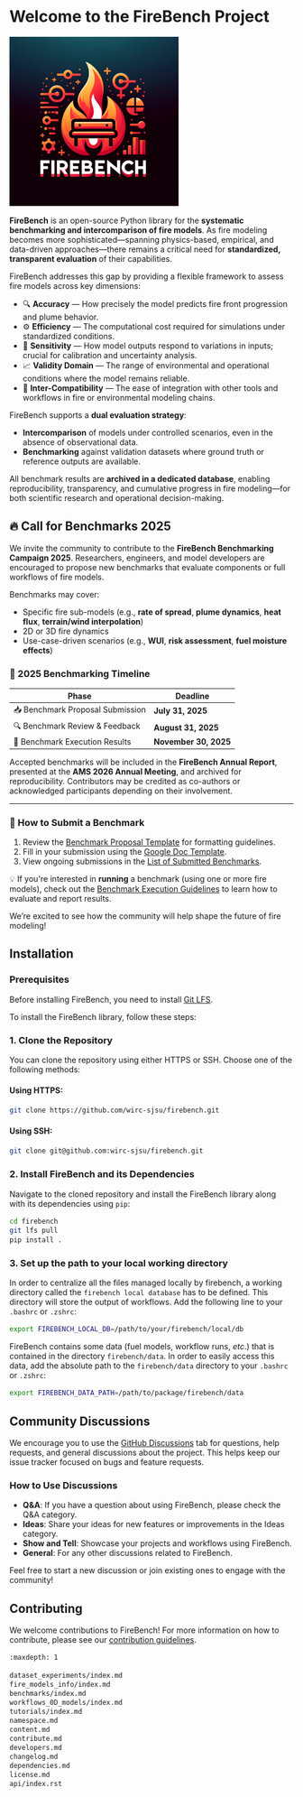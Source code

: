 # Welcome to the FireBench Project

<img src="_static/images/firebench_logo.png" alt="FireBench Logo" width="300px">


**FireBench** is an open-source Python library for the **systematic benchmarking and intercomparison of fire models**. As fire modeling becomes more sophisticated—spanning physics-based, empirical, and data-driven approaches—there remains a critical need for **standardized, transparent evaluation** of their capabilities.

FireBench addresses this gap by providing a flexible framework to assess fire models across key dimensions:

- 🔍 **Accuracy** — How precisely the model predicts fire front progression and plume behavior.  
- ⚙️ **Efficiency** — The computational cost required for simulations under standardized conditions.  
- 🎯 **Sensitivity** — How model outputs respond to variations in inputs; crucial for calibration and uncertainty analysis.  
- 📈 **Validity Domain** — The range of environmental and operational conditions where the model remains reliable.  
- 🔗 **Inter-Compatibility** — The ease of integration with other tools and workflows in fire or environmental modeling chains.

FireBench supports a **dual evaluation strategy**:
- **Intercomparison** of models under controlled scenarios, even in the absence of observational data.
- **Benchmarking** against validation datasets where ground truth or reference outputs are available.

All benchmark results are **archived in a dedicated database**, enabling reproducibility, transparency, and cumulative progress in fire modeling—for both scientific research and operational decision-making.

## 🔥 Call for Benchmarks 2025

We invite the community to contribute to the **FireBench Benchmarking Campaign 2025**. Researchers, engineers, and model developers are encouraged to propose new benchmarks that evaluate components or full workflows of fire models.

Benchmarks may cover:
- Specific fire sub-models (e.g., **rate of spread**, **plume dynamics**, **heat flux**, **terrain/wind interpolation**)
- 2D or 3D fire dynamics
- Use-case-driven scenarios (e.g., **WUI**, **risk assessment**, **fuel moisture effects**)

### 📅 2025 Benchmarking Timeline

| Phase                          | Deadline             |
|-------------------------------|----------------------|
| 📥 Benchmark Proposal Submission | **July 31, 2025**     |
| 🔍 Benchmark Review & Feedback   | **August 31, 2025**   |
| 🚀 Benchmark Execution Results   | **November 30, 2025** |

Accepted benchmarks will be included in the **FireBench Annual Report**, presented at the **AMS 2026 Annual Meeting**, and archived for reproducibility. Contributors may be credited as co-authors or acknowledged participants depending on their involvement.

---

### 📄 How to Submit a Benchmark

1. Review the [Benchmark Proposal Template](benchmarks/index.md) for formatting guidelines.
2. Fill in your submission using the [Google Doc Template](https://docs.google.com/document/d/19RXwEnl81XxUfCWXOCUENFV-ZB4iz16faCDsJatddc8/edit?usp=sharing).
3. View ongoing submissions in the [List of Submitted Benchmarks](https://docs.google.com/spreadsheets/d/1Ee2G6FgD-c-5fu-oPcsI3ApyQnPQvxZJwKqVOYqtj28/edit?usp=sharing).

💡 If you're interested in **running** a benchmark (using one or more fire models), check out the [Benchmark Execution Guidelines](benchmarks/index.md) to learn how to evaluate and report results.

We’re excited to see how the community will help shape the future of fire modeling!

## Installation

### Prerequisites

Before installing FireBench, you need to install [Git LFS](https://git-lfs.github.com/).

To install the FireBench library, follow these steps:

### 1. Clone the Repository

You can clone the repository using either HTTPS or SSH. Choose one of the following methods:

#### Using HTTPS:
```bash
git clone https://github.com/wirc-sjsu/firebench.git
```

#### Using SSH:
```bash
git clone git@github.com:wirc-sjsu/firebench.git
```

### 2. Install FireBench and its Dependencies

Navigate to the cloned repository and install the FireBench library along with its dependencies using `pip`:

```bash
cd firebench
git lfs pull
pip install .
```

### 3. Set up the path to your local working directory

In order to centralize all the files managed locally by firebench, a working directory called the `firebench local database` has to be defined.
This directory will store the output of workflows.
Add the following line to your `.bashrc` or `.zshrc`:
```bash
export FIREBENCH_LOCAL_DB=/path/to/your/firebench/local/db
```

FireBench contains some data (fuel models, workflow runs, *etc*.) that is contained in the directory `firebench/data`. 
In order to easily access this data, add the absolute path to the `firebench/data` directory to your `.bashrc` or `.zshrc`:
```bash
export FIREBENCH_DATA_PATH=/path/to/package/firebench/data
```

## Community Discussions

We encourage you to use the [GitHub Discussions](https://github.com/wirc-sjsu/firebench/discussions) tab for questions, help requests, and general discussions about the project. This helps keep our issue tracker focused on bugs and feature requests.

### How to Use Discussions

- **Q&A**: If you have a question about using FireBench, please check the Q&A category.
- **Ideas**: Share your ideas for new features or improvements in the Ideas category.
- **Show and Tell**: Showcase your projects and workflows using FireBench.
- **General**: For any other discussions related to FireBench.

Feel free to start a new discussion or join existing ones to engage with the community!

## Contributing

We welcome contributions to FireBench! For more information on how to contribute, please see our [contribution guidelines](contribute.md).

```{toctree}
:maxdepth: 1

dataset_experiments/index.md
fire_models_info/index.md
benchmarks/index.md
workflows_0D_models/index.md
tutorials/index.md
namespace.md
content.md
contribute.md
developers.md
changelog.md
dependencies.md
license.md
api/index.rst
```